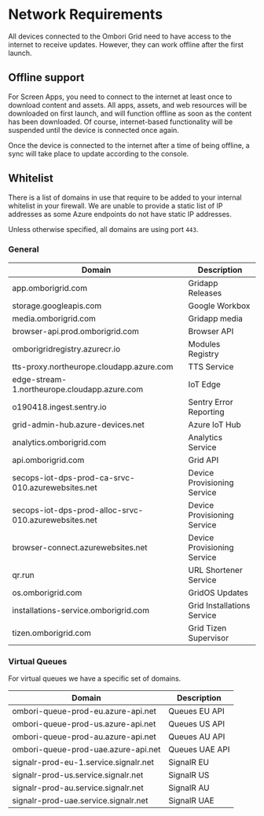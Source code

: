 # Network Requirements
All devices connected to the Ombori Grid need to have access to the internet to receive updates. However, they can work offline after the first launch.

## Offline support
For Screen Apps, you need to connect to the internet at least once to download content and assets. All apps, assets, and web resources will be downloaded on first launch, and will function offline as soon as the content has been downloaded. Of course, internet-based functionality will be suspended until the device is connected once again. 

Once the device is connected to the internet after a time of being offline, a sync will take place to update according to the console.
## Whitelist
There is a list of domains in use that require to be added to your internal whitelist in your firewall. We are unable to provide a static list of IP addresses as some Azure endpoints do not have static IP addresses.

Unless otherwise specified, all domains are using port `443`.

### General

| Domain                                               | Description                 |
| ---------------------------------------------------- | --------------------------- |
| app.omborigrid.com                                   | Gridapp Releases            |
| storage.googleapis.com                               | Google Workbox              |
| media.omborigrid.com                                 | Gridapp media               |
| browser-api.prod.omborigrid.com                      | Browser API                 |
| omborigridregistry.azurecr.io                        | Modules Registry            |
| tts-proxy.northeurope.cloudapp.azure.com             | TTS Service                 |
| edge-stream-1.northeurope.cloudapp.azure.com         | IoT Edge                    |
| o190418.ingest.sentry.io                             | Sentry Error Reporting      |
| grid-admin-hub.azure-devices.net                     | Azure IoT Hub               |
| analytics.omborigrid.com                             | Analytics Service           |
| api.omborigrid.com                                   | Grid API                    |
| secops-iot-dps-prod-ca-srvc-010.azurewebsites.net    | Device Provisioning Service |
| secops-iot-dps-prod-alloc-srvc-010.azurewebsites.net | Device Provisioning Service |
| browser-connect.azurewebsites.net                    | Device Provisioning Service |
| qr.run                                               | URL Shortener Service       |
| os.omborigrid.com                                    | GridOS Updates              |
| installations-service.omborigrid.com                 | Grid Installations Service  |
| tizen.omborigrid.com                                 | Grid Tizen Supervisor       |


### Virtual Queues
For virtual queues we have a specific set of domains.

| Domain                                | Description    |
| ------------------------------------- | -------------- |
| ombori-queue-prod-eu.azure-api.net    | Queues EU API  |
| ombori-queue-prod-us.azure-api.net    | Queues US API  |
| ombori-queue-prod-au.azure-api.net    | Queues AU API  |
| ombori-queue-prod-uae.azure-api.net   | Queues UAE API |
| signalr-prod-eu-1.service.signalr.net | SignalR EU     |
| signalr-prod-us.service.signalr.net   | SignalR US     |
| signalr-prod-au.service.signalr.net   | SignalR AU     |
| signalr-prod-uae.service.signalr.net  | SignalR UAE    |
